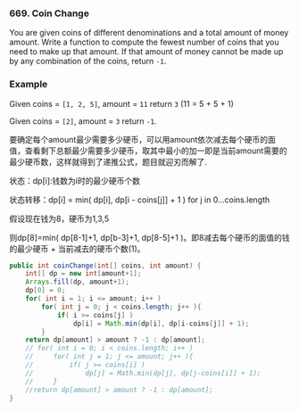 ### 669. Coin Change

You are given coins of different denominations and a total amount of money amount. Write a function to compute the fewest number of coins that you need to make up that amount. If that amount of money cannot be made up by any combination of the coins, return `-1`.

### Example

Given coins = `[1, 2, 5]`, amount = `11`
return `3` (11 = 5 + 5 + 1)

Given coins = `[2]`, amount = `3`
return `-1`.

要确定每个amount最少需要多少硬币，可以用amount依次减去每个硬币的面值，查看剩下总额最少需要多少硬币，取其中最小的加一即是当前amount需要的最少硬币数，这样就得到了递推公式，题目就迎刃而解了.

状态：dp[i]:钱数为i时的最少硬币个数

状态转移：dp[i] = min( dp[i], dp[i - coins[j]] + 1 ) for j in 0...coins.length

假设现在钱为8，硬币为1,3,5

则dp[8]=min( dp[8-1]+1, dp[b-3]+1, dp[8-5]+1 )。即8减去每个硬币的面值的钱的最少硬币 + 当前减去的硬币个数(1)。

```java
public int coinChange(int[] coins, int amount) {
    int[] dp = new int[amount+1];
    Arrays.fill(dp, amount+1);
    dp[0] = 0;
    for( int i = 1; i <= amount; i++ )
        for( int j = 0; j < coins.length; j++ ){
            if( i >= coins[j] )
                dp[i] = Math.min(dp[i], dp[i-coins[j]] + 1);
        }
  	return dp[amount] > amount ? -1 : dp[amount];
    // for( int i = 0; i < coins.length; i++ )
    //     for( int j = 1; j <= amount; j++ ){
    //         if( j >= coins[i] )
    //             dp[j] = Math.min(dp[j], dp[j-coins[i]] + 1);
    //     }
    //return dp[amount] > amount ? -1 : dp[amount];
}
```

